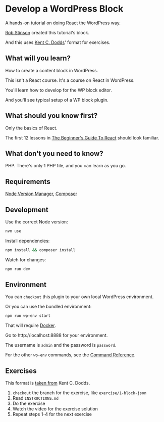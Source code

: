 # Develop a WordPress Block

A hands-on tutorial on doing React the WordPress way.

[Rob Stinson](https://robstinson.co/) created this tutorial's block.

And this uses [Kent C. Dodds](https://epicreact.dev)' format for exercises.

## What will you learn?

How to create a content block in WordPress.

This isn't a React course. It's a course on React in WordPress.

You'll learn how to develop for the WP block editor.

And you'll see typical setup of a WP block plugin.

## What should you know first?

Only the basics of React.

The first 12 lessons in [The Beginner's Guide To React](https://egghead.io/courses/the-beginner-s-guide-to-react) should look familiar.

## What don't you need to know?

PHP. There's only 1 PHP file, and you can learn as you go.

## Requirements

[Node Version Manager](https://github.com/nvm-sh/nvm), [Composer](https://getcomposer.org/)

## Development

Use the correct Node version:
```sh
nvm use
```

Install dependencies:
```sh
npm install && composer install
```

Watch for changes:
```sh
npm run dev
```

## Environment

You can `checkout` this plugin to your own local WordPress environment.

Or you can use the bundled environment:

```sh
npm run wp-env start
```

That will require [Docker](https://www.docker.com/).

Go to http://localhost:8888 for your environment.

The username is `admin` and the password is `password`.

For the other `wp-env` commands, see the [Command Reference](https://github.com/wordPress/gutenberg/tree/trunk/packages/env#command-reference).

## Exercises
This format is [taken from](https://github.com/kentcdodds/bookshelf/tree/6b4a484eb61c3e7bb27d151ca32b041662922536#workflow) Kent C. Dodds.

1. `checkout` the branch for the exercise, like `exercise/1-block-json`
2. Read `INSTRUCTIONS.md`
3. Do the exercise
4. Watch the video for the exercise solution
4. Repeat steps 1-4 for the next exercise
